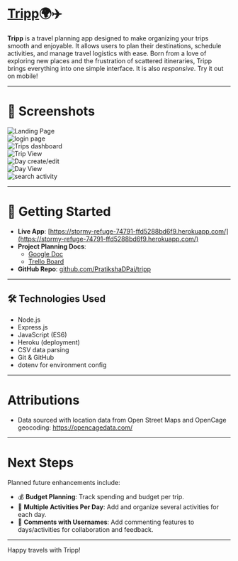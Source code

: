 # [Tripp](https://stormy-refuge-74791-ffd5288bd6f9.herokuapp.com/)🌍✈️

**Tripp** is a travel planning app designed to make organizing your trips smooth and enjoyable. It allows users to plan their destinations, schedule activities, and manage travel logistics with ease. Born from a love of exploring new places and the frustration of scattered itineraries, Tripp brings everything into one simple interface. It is also *responsive*. Try it out on mobile!

---

# 📸 Screenshots

![Landing Page](https://github.com/user-attachments/assets/7a1bfe0f-eecd-4d2f-bfa8-d4959c105f49)
<br>
![login page](https://github.com/user-attachments/assets/f7565105-98c6-4849-9bca-ea3e221941aa)
<br>
![Trips dashboard](https://github.com/user-attachments/assets/f0d66451-4919-4c7f-bb32-c86aa5d299f6)
<br>
![Trip View](https://github.com/user-attachments/assets/2acb4c74-49a0-4a08-8953-2ba9088d0703)<br>
![Day create/edit](https://github.com/user-attachments/assets/e4695eef-2917-49a8-ad90-bcf11fe8bb15)<br>
![Day View](https://github.com/user-attachments/assets/663303d5-a08f-4519-881e-2f50f9f712f6)<br>
![search activity](https://github.com/user-attachments/assets/5237ca1b-d2a9-41ea-b294-3b6d134c36ee)


---

# 🚀 Getting Started

- **Live App**: [https://stormy-refuge-74791-ffd5288bd6f9.herokuapp.com/](https://stormy-refuge-74791-ffd5288bd6f9.herokuapp.com/)
- **Project Planning Docs**:
  - [Google Doc](https://docs.google.com/document/d/1lF1adFigJXUOBeVRRFpYBeKldeVsEEYdNfLJBSYMA5U/edit?usp=sharing)
  - [Trello Board](https://trello.com/invite/b/67d1c74cf0d73344af8353a3/ATTI9511d264a77db20959dba41b4d6b7052B7F11711/tripp-project-proposal)
- **GitHub Repo**: [github.com/PratikshaDPai/tripp](https://github.com/PratikshaDPai/tripp)

---

## 🛠 Technologies Used

- Node.js
- Express.js
- JavaScript (ES6)
- Heroku (deployment)
- CSV data parsing
- Git & GitHub
- dotenv for environment config

---

#  Attributions

- Data sourced with location data from Open Street Maps and OpenCage geocoding: https://opencagedata.com/

---

#  Next Steps

Planned future enhancements include:

- 💰 **Budget Planning**: Track spending and budget per trip.
- 📅 **Multiple Activities Per Day**: Add and organize several activities for each day.
- 💬 **Comments with Usernames**: Add commenting features to days/activities for collaboration and feedback.

---

Happy travels with Tripp! 

